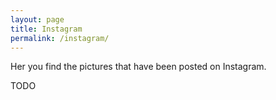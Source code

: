 ```yaml
---
layout: page
title: Instagram
permalink: /instagram/
---
```


Her you find the pictures that have been posted on Instagram.

TODO
